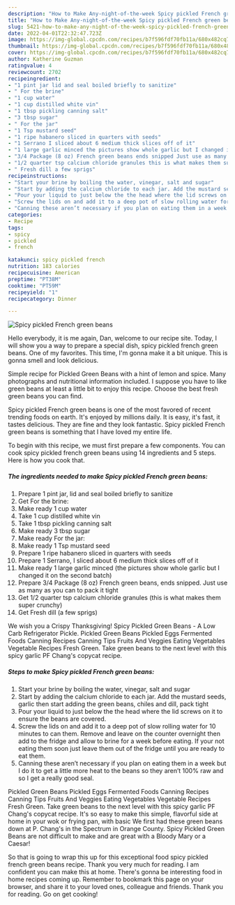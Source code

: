 ```yaml
---
description: "How to Make Any-night-of-the-week Spicy pickled French green beans"
title: "How to Make Any-night-of-the-week Spicy pickled French green beans"
slug: 5421-how-to-make-any-night-of-the-week-spicy-pickled-french-green-beans
date: 2022-04-01T22:32:47.723Z
image: https://img-global.cpcdn.com/recipes/b7f596fdf70fb11a/680x482cq70/spicy-pickled-french-green-beans-recipe-main-photo.jpg
thumbnail: https://img-global.cpcdn.com/recipes/b7f596fdf70fb11a/680x482cq70/spicy-pickled-french-green-beans-recipe-main-photo.jpg
cover: https://img-global.cpcdn.com/recipes/b7f596fdf70fb11a/680x482cq70/spicy-pickled-french-green-beans-recipe-main-photo.jpg
author: Katherine Guzman
ratingvalue: 4
reviewcount: 2702
recipeingredient:
- "1 pint jar lid and seal boiled briefly to sanitize"
- " For the brine"
- "1 cup water"
- "1 cup distilled white vin"
- "1 tbsp pickling canning salt"
- "3 tbsp sugar"
- " For the jar"
- "1 Tsp mustard seed"
- "1 ripe habanero sliced in quarters with seeds"
- "1 Serrano I sliced about 6 medium thick slices off of it"
- "1 large garlic minced the pictures show whole garlic but I changed it on the second batch"
- "3/4 Package (8 oz) French green beans ends snipped Just use as many as you can to pack it tight"
- "1/2 quarter tsp calcium chloride granules this is what makes them super crunchy"
- " Fresh dill a few sprigs"
recipeinstructions:
- "Start your brine by boiling the water, vinegar, salt and sugar"
- "Start by adding the calcium chloride to each jar. Add the mustard seeds, garlic then start adding the green beans, chiles and dill, pack tight"
- "Pour your liquid to just below the the head where the lid screws on it to ensure the beans are covered."
- "Screw the lids on and add it to a deep pot of slow rolling water for 10 minutes to can them. Remove and leave on the counter overnight then add to the fridge and allow to brine for a week before eating. If your not eating them soon just leave them out of the fridge until you are ready to eat them."
- "Canning these aren’t necessary if you plan on eating them in a week but I do it to get a little more heat to the beans so they aren’t 100% raw and so I get a really good seal."
categories:
- Recipe
tags:
- spicy
- pickled
- french

katakunci: spicy pickled french 
nutrition: 183 calories
recipecuisine: American
preptime: "PT38M"
cooktime: "PT59M"
recipeyield: "1"
recipecategory: Dinner

---
```



![Spicy pickled French green beans](https://img-global.cpcdn.com/recipes/b7f596fdf70fb11a/680x482cq70/spicy-pickled-french-green-beans-recipe-main-photo.jpg)

Hello everybody, it is me again, Dan, welcome to our recipe site. Today, I will show you a way to prepare a special dish, spicy pickled french green beans. One of my favorites. This time, I'm gonna make it a bit unique. This is gonna smell and look delicious.

Simple recipe for Pickled Green Beans with a hint of lemon and spice. Many photographs and nutritional information included. I suppose you have to like green beans at least a little bit to enjoy this recipe. Choose the best fresh green beans you can find.

Spicy pickled French green beans is one of the most favored of recent trending foods on earth. It's enjoyed by millions daily. It is easy, it's fast, it tastes delicious. They are fine and they look fantastic. Spicy pickled French green beans is something that I have loved my entire life.


To begin with this recipe, we must first prepare a few components. You can cook spicy pickled french green beans using 14 ingredients and 5 steps. Here is how you cook that.

<!--inarticleads1-->

##### The ingredients needed to make Spicy pickled French green beans:

1. Prepare 1 pint jar, lid and seal boiled briefly to sanitize
1. Get  For the brine:
1. Make ready 1 cup water
1. Take 1 cup distilled white vin
1. Take 1 tbsp pickling canning salt
1. Make ready 3 tbsp sugar
1. Make ready  For the jar:
1. Make ready 1 Tsp mustard seed
1. Prepare 1 ripe habanero sliced in quarters with seeds
1. Prepare 1 Serrano, I sliced about 6 medium thick slices off of it
1. Make ready 1 large garlic minced (the pictures show whole garlic but I changed it on the second batch)
1. Prepare 3/4 Package (8 oz) French green beans, ends snipped. Just use as many as you can to pack it tight
1. Get 1/2 quarter tsp calcium chloride granules (this is what makes them super crunchy)
1. Get  Fresh dill (a few sprigs)


We wish you a Crispy Thanksgiving! Spicy Pickled Green Beans - A Low Carb Refrigerator Pickle. Pickled Green Beans Pickled Eggs Fermented Foods Canning Recipes Canning Tips Fruits And Veggies Eating Vegetables Vegetable Recipes Fresh Green. Take green beans to the next level with this spicy garlic PF Chang&#39;s copycat recipe. 

<!--inarticleads2-->

##### Steps to make Spicy pickled French green beans:

1. Start your brine by boiling the water, vinegar, salt and sugar
1. Start by adding the calcium chloride to each jar. Add the mustard seeds, garlic then start adding the green beans, chiles and dill, pack tight
1. Pour your liquid to just below the the head where the lid screws on it to ensure the beans are covered.
1. Screw the lids on and add it to a deep pot of slow rolling water for 10 minutes to can them. Remove and leave on the counter overnight then add to the fridge and allow to brine for a week before eating. If your not eating them soon just leave them out of the fridge until you are ready to eat them.
1. Canning these aren’t necessary if you plan on eating them in a week but I do it to get a little more heat to the beans so they aren’t 100% raw and so I get a really good seal.


Pickled Green Beans Pickled Eggs Fermented Foods Canning Recipes Canning Tips Fruits And Veggies Eating Vegetables Vegetable Recipes Fresh Green. Take green beans to the next level with this spicy garlic PF Chang&#39;s copycat recipe. It&#39;s so easy to make this simple, flavorful side at home in your wok or frying pan, with basic We first had these green beans down at P. Chang&#39;s in the Spectrum in Orange County. Spicy Pickled Green Beans are not difficult to make and are great with a Bloody Mary or a Caesar! 

So that is going to wrap this up for this exceptional food spicy pickled french green beans recipe. Thank you very much for reading. I am confident you can make this at home. There's gonna be interesting food in home recipes coming up. Remember to bookmark this page on your browser, and share it to your loved ones, colleague and friends. Thank you for reading. Go on get cooking!
